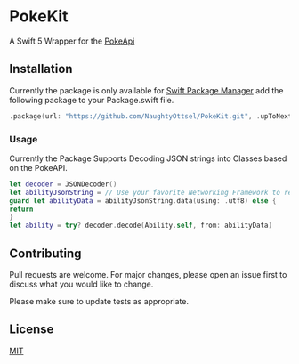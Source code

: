 # PokeKit

A Swift 5 Wrapper for the [PokeApi](https://pokeapi.co)

## Installation

Currently the package is only available for [Swift Package Manager](https://swift.org/package-manager/) add the following package to your Package.swift file.

``` swift
.package(url: "https://github.com/NaughtyOttsel/PokeKit.git", .upToNextMajor(from: "0.0.1")),
```

### Usage

Currently the Package Supports Decoding JSON strings into Classes based on the PokeAPI.

``` swift
let decoder = JSONDecoder()
let abilityJsonString = // Use your favorite Networking Framework to retrieve data from the PokeAPI
guard let abilityData = abilityJsonString.data(using: .utf8) else {
return
}
let ability = try? decoder.decode(Ability.self, from: abilityData)
```

## Contributing
Pull requests are welcome. For major changes, please open an issue first to discuss what you would like to change.

Please make sure to update tests as appropriate.

## License
[MIT](https://choosealicense.com/licenses/mit/)
